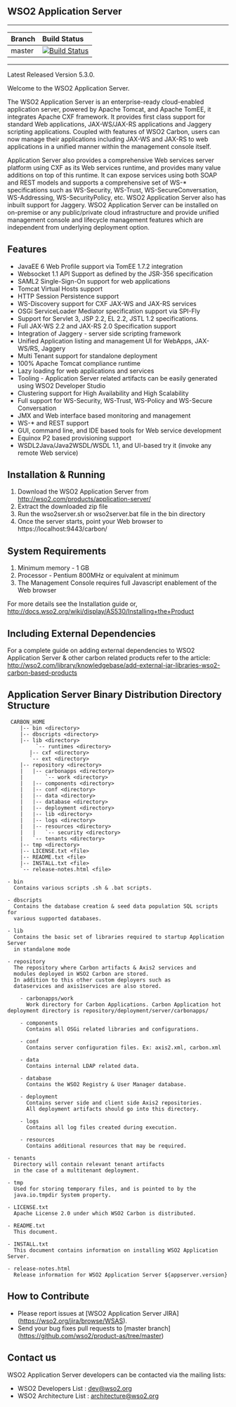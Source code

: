 WSO2 Application Server
---------------

---

| Branch | Build Status |
| :------------ |:-------------
| master | [![Build Status](https://wso2.org/jenkins/job/product-as/badge/icon)](https://wso2.org/jenkins/job/product-as) |


---

Latest Released Version 5.3.0.

Welcome to the WSO2 Application Server.

 The WSO2 Application Server is an enterprise-ready cloud-enabled application server, powered by Apache Tomcat, and Apache TomEE, it integrates Apache CXF framework. It provides first class support for standard Web applications, JAX-WS/JAX-RS applications and Jaggery scripting applications. Coupled with features of WSO2 Carbon, users can now manage their applications including JAX-WS and JAX-RS to web applications in a unified manner within the management console itself.

 Application Server also provides a comprehensive Web services server platform using CXF as its Web services runtime, and provides many value additions on top of this runtime. It can expose services using both SOAP and REST models and supports a comprehensive set of WS-* specifications such as WS-Security, WS-Trust, WS-SecureConversation, WS-Addressing, WS-SecurityPolicy, etc. WSO2 Application Server also has inbuilt support for Jaggery. WSO2 Application Server can be installed on on-premise or any public/private cloud infrastructure and provide unified management console and lifecycle management features which are independent from underlying deployment option.

Features
------------
* JavaEE 6 Web Profile support via TomEE 1.7.2 integration
* Websocket 1.1 API Support as defined by the JSR-356 specification
* SAML2 Single-Sign-On support for web applications
* Tomcat Virtual Hosts support
* HTTP Session Persistence support
* WS-Discovery support for CXF JAX-WS and JAX-RS services
* OSGi ServiceLoader Mediator specification support via SPI-Fly
* Support for Servlet 3, JSP 2.2, EL 2.2, JSTL 1.2 specifications.
* Full JAX-WS 2.2 and JAX-RS 2.0 Specification support
* Integration of Jaggery - server side scripting framework
* Unified Application listing and management UI for WebApps, JAX-WS/RS, Jaggery
* Multi Tenant support for standalone deployment
* 100% Apache Tomcat compliance runtime
* Lazy loading for web applications and services
* Tooling - Application Server related artifacts can be easily generated using WSO2 Developer Studio
* Clustering support for High Availability and High Scalability
* Full support for WS-Security, WS-Trust, WS-Policy and WS-Secure Conversation
* JMX and Web interface based monitoring and management
* WS-* and REST support
* GUI, command line, and IDE based tools for Web service development
* Equinox P2 based provisioning support
* WSDL2Java/Java2WSDL/WSDL 1.1, and UI-based try it (invoke any remote Web service)

Installation & Running
----------------------
1. Download the WSO2 Application Server from http://wso2.com/products/application-server/
2. Extract the downloaded zip file
3. Run the wso2server.sh or wso2server.bat file in the bin directory
4. Once the server starts, point your Web browser to
   https://localhost:9443/carbon/

System Requirements
-------------------

1. Minimum memory - 1 GB
2. Processor      - Pentium 800MHz or equivalent at minimum
3. The Management Console requires full Javascript enablement of the Web browser

For more details see the Installation guide or,
http://docs.wso2.org/wiki/display/AS530/Installing+the+Product

Including External Dependencies
--------------------------------
For a complete guide on adding external dependencies to WSO2 Application Server & other carbon related products refer to the article:
http://wso2.com/library/knowledgebase/add-external-jar-libraries-wso2-carbon-based-products

Application Server Binary Distribution Directory Structure
--------------------------------------------

     CARBON_HOME
        |-- bin <directory>
        |-- dbscripts <directory>
        |-- lib <directory>
             `-- runtimes <directory>
		   |-- cxf <directory>
		   `-- ext <directory>
        |-- repository <directory>
        |   |-- carbonapps <directory>
        |       `-- work <directory>
        |   |-- components <directory>
        |   |-- conf <directory>
        |   |-- data <directory>
        |   |-- database <directory>
        |   |-- deployment <directory>
        |   |-- lib <directory>
        |   |-- logs <directory>
        |   |-- resources <directory>
        |   |   `-- security <directory>
        |   `-- tenants <directory>
        |-- tmp <directory>
        |-- LICENSE.txt <file>
        |-- README.txt <file>
        |-- INSTALL.txt <file>
        `-- release-notes.html <file>

    - bin
      Contains various scripts .sh & .bat scripts.

    - dbscripts
      Contains the database creation & seed data population SQL scripts for
      various supported databases.

    - lib
      Contains the basic set of libraries required to startup Application Server
      in standalone mode

    - repository
      The repository where Carbon artifacts & Axis2 services and
      modules deployed in WSO2 Carbon are stored.
      In addition to this other custom deployers such as
      dataservices and axis1services are also stored.

        - carbonapps/work
          Work directory for Carbon Applications. Carbon Application hot deployment directory is repository/deployment/server/carbonapps/

    	- components
          Contains all OSGi related libraries and configurations.

        - conf
          Contains server configuration files. Ex: axis2.xml, carbon.xml

        - data
          Contains internal LDAP related data.

        - database
          Contains the WSO2 Registry & User Manager database.

        - deployment
          Contains server side and client side Axis2 repositories.
	      All deployment artifacts should go into this directory.

        - logs
          Contains all log files created during execution.

        - resources
          Contains additional resources that may be required.

	- tenants
	  Directory will contain relevant tenant artifacts
	  in the case of a multitenant deployment.

    - tmp
      Used for storing temporary files, and is pointed to by the
      java.io.tmpdir System property.

    - LICENSE.txt
      Apache License 2.0 under which WSO2 Carbon is distributed.

    - README.txt
      This document.

    - INSTALL.txt
      This document contains information on installing WSO2 Application Server.

    - release-notes.html
      Release information for WSO2 Application Server ${appserver.version}


## How to Contribute
* Please report issues at [WSO2 Application Server JIRA] (https://wso2.org/jira/browse/WSAS).
* Send your bug fixes pull requests to [master branch] (https://github.com/wso2/product-as/tree/master) 

## Contact us
WSO2 Application Server developers can be contacted via the mailing lists:

* WSO2 Developers List : dev@wso2.org
* WSO2 Architecture List : architecture@wso2.org
